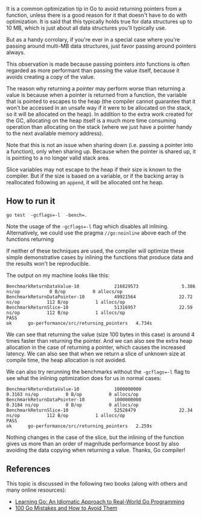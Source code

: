 It is a common optimization tip in Go to avoid returning pointers from a function, unless there is a good reason for it that doesn't have to do with optimization.
It is said that this typically holds true for data structures up to 10 MB, which is just about all data structures you'll typically use.

But as a handy corrolary, if you're ever in a special case where you're passing around multi-MB data structures, just favor passing around pointers always.

This observation is made because passing pointers *into* functions is often regarded as more performant than passing the value itself, because it avoids creating a copy of the value.

The reason why returning a pointer may perform worse than returning a value is because when a pointer is returned from a function, the variable that is pointed to escapes to the heap (the compiler cannot guarantee that it won't be accessed in an unsafe way if it were to be allocated on the stack, so it will be allocated on the heap). In addition to the extra work created for the GC, allocating on the heap itself is a much more time consuming operation than allocating on the stack (where we just have a pointer handy to the next available memory address).

Note that this is not an issue when sharing down (i.e. passing a pointer into a function), only when sharing up. Because when the pointer is shared up, it is pointing to a no longer valid stack area.

Slice variables may not escape to the heap if their size is known to the compiler. But if the size is based on a variable, or if the backing array is reallocated following an `append`, it will be allocated ont he heap.

## How to run it

```
go test  -gcflags=-l  -bench=.
```

Note the usage of the `-gcflags=-l` flag which disables all inlining. Alternatively, we could use the pragma `//go:noinline` above each of the functions returning 

If neither of these techniques are used, the compiler will optimize these simple demonstrative cases by inlining the functions that produce data and the results won't be reproducible.

The output on my machine looks like this:
```
BenchmarkReturnDataValue-10             216829573                5.386 ns/op           0 B/op          0 allocs/op
BenchmarkReturnDataPointer-10           49921564                22.72 ns/op          112 B/op          1 allocs/op
BenchmarkReturnSlice-10                 51316957                22.59 ns/op          112 B/op          1 allocs/op
PASS
ok      go-performance/src/returning_pointers   4.734s
```
We can see that returning the value (size 100 bytes in this case) is around 4 times faster than returning the pointer. And we can also see the extra heap allocation in the case of returning a pointer, which causes the increased latency. We can also see that when we return a slice of unknown size at compile time, the heap allocation is not avoided.

We can also try rerunning the benchmarks without the  `-gcflags=-l` flag to see what the inlining optimization does for us in normal cases:
```
BenchmarkReturnDataValue-10             1000000000               0.3163 ns/op          0 B/op          0 allocs/op
BenchmarkReturnDataPointer-10           1000000000               0.3184 ns/op          0 B/op          0 allocs/op
BenchmarkReturnSlice-10                 52528479                22.34 ns/op          112 B/op          1 allocs/op
PASS
ok      go-performance/src/returning_pointers   2.259s
```
Nothing changes in the case of the slice, but the inlining of the function gives us more than an order of magnitude performance boost by also avoiding the data copying when returning a value. Thanks, Go compiler!

## References

This topic is discussed in the following two books (along with others and many online resources):
- [Learning Go: An Idiomatic Approach to Real-World Go Programming](https://isbnsearch.org/isbn/1098139291)
- [100 Go Mistakes and How to Avoid Them](https://isbnsearch.org/isbn/1617299596) 